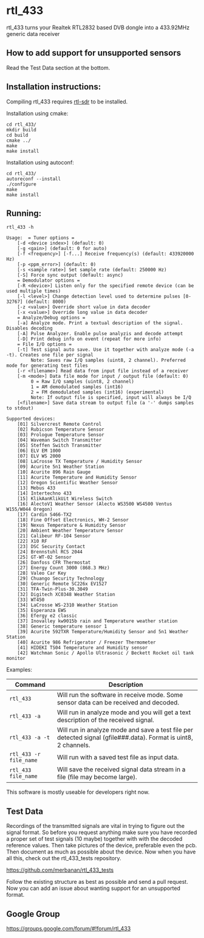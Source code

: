 rtl_433
=======

rtl_433 turns your Realtek RTL2832 based DVB dongle into a 433.92MHz generic data receiver

How to add support for unsupported sensors
------------------------------------------

Read the Test Data section at the bottom.


Installation instructions:
--------------------------

Compiling rtl_433 requires [rtl-sdr](http://sdr.osmocom.org/trac/wiki/rtl-sdr) to be installed.

Installation using cmake:

    cd rtl_433/
    mkdir build
    cd build
    cmake ../
    make
    make install

Installation using autoconf:

    cd rtl_433/
    autoreconf --install
    ./configure
    make
    make install


Running:
--------

    rtl_433 -h

```
Usage:	= Tuner options =
	[-d <device index>] (default: 0)
	[-g <gain>] (default: 0 for auto)
	[-f <frequency>] [-f...] Receive frequency(s) (default: 433920000 Hz)
	[-p <ppm_error>] (default: 0)
	[-s <sample rate>] Set sample rate (default: 250000 Hz)
	[-S] Force sync output (default: async)
	= Demodulator options =
	[-R <device>] Listen only for the specified remote device (can be used multiple times)
	[-l <level>] Change detection level used to determine pulses [0-32767] (default: 8000)
	[-z <value>] Override short value in data decoder
	[-x <value>] Override long value in data decoder
	= Analyze/Debug options =
	[-a] Analyze mode. Print a textual description of the signal. Disables decoding
	[-A] Pulse Analyzer. Enable pulse analyzis and decode attempt
	[-D] Print debug info on event (repeat for more info)
	= File I/O options =
	[-t] Test signal auto save. Use it together with analyze mode (-a -t). Creates one file per signal
		 Note: Saves raw I/Q samples (uint8, 2 channel). Preferred mode for generating test files
	[-r <filename>] Read data from input file instead of a receiver
	[-m <mode>] Data file mode for input / output file (default: 0)
		 0 = Raw I/Q samples (uint8, 2 channel)
		 1 = AM demodulated samples (int16)
		 2 = FM demodulated samples (int16) (experimental)
		 Note: If output file is specified, input will always be I/Q
	[<filename>] Save data stream to output file (a '-' dumps samples to stdout)

Supported devices:
	[01] Silvercrest Remote Control
	[02] Rubicson Temperature Sensor
	[03] Prologue Temperature Sensor
	[04] Waveman Switch Transmitter
	[05] Steffen Switch Transmitter
	[06] ELV EM 1000
	[07] ELV WS 2000
	[08] LaCrosse TX Temperature / Humidity Sensor
	[09] Acurite 5n1 Weather Station
	[10] Acurite 896 Rain Gauge
	[11] Acurite Temperature and Humidity Sensor
	[12] Oregon Scientific Weather Sensor
	[13] Mebus 433
	[14] Intertechno 433
	[15] KlikAanKlikUit Wireless Switch
	[16] AlectoV1 Weather Sensor (Alecto WS3500 WS4500 Ventus W155/W044 Oregon)
	[17] Cardin S466-TX2
	[18] Fine Offset Electronics, WH-2 Sensor
	[19] Nexus Temperature & Humidity Sensor
	[20] Ambient Weather Temperature Sensor
	[21] Calibeur RF-104 Sensor
	[22] X10 RF
	[23] DSC Security Contact
	[24] Brennstuhl RCS 2044
	[25] GT-WT-02 Sensor
	[26] Danfoss CFR Thermostat
	[27] Energy Count 3000 (868.3 MHz)
	[28] Valeo Car Key
	[29] Chuango Security Technology
	[30] Generic Remote SC226x EV1527
	[31] TFA-Twin-Plus-30.3049
	[32] Digitech XC0348 Weather Station
	[33] WT450
	[34] LaCrosse WS-2310 Weather Station
	[35] Esperanza EWS
	[36] Efergy e2 classic
	[37] Inovalley kw9015b rain and Temperature weather station
	[38] Generic temperature sensor 1
	[39] Acurite 592TXR Temperature/Humidity Sensor and 5n1 Weather Station
	[40] Acurite 986 Refrigerator / Freezer Thermometer
	[41] HIDEKI TS04 Temperature and Humidity sensor
	[42] Watchman Sonic / Apollo Ultrasonic / Beckett Rocket oil tank monitor
```


Examples:

| Command | Description
|---------|------------
| `rtl_433` | Will run the software in receive mode. Some sensor data can be received and decoded.
| `rtl_433 -a` | Will run in analyze mode and you will get a text description of the received signal.
| `rtl_433 -a -t` | Will run in analyze mode and save a test file per detected signal (gfile###.data). Format is uint8, 2 channels.
| `rtl_433 -r file_name` | Will run with a saved test file as input data.
| `rtl_433 file_name` | Will save the received signal data stream in a file (file may become large).

This software is mostly useable for developers right now.


Test Data
------------

Recordings of the transmitted signals are vital in trying to figure out the signal format. So before you
request anything make sure you have recorded a proper set of test signals (10 maybe) together with
with the decoded reference values. Then take pictures of the device, preferable even the pcb. Then
document as much as possible about the device. Now when you have all this, check out the rtl_433_tests
repository.

https://github.com/merbanan/rtl_433_tests

Follow the existing structure as best as possible and send a pull request.
Now you can add an issue about wanting support for an unsupported format.

Google Group
------------

https://groups.google.com/forum/#!forum/rtl_433
